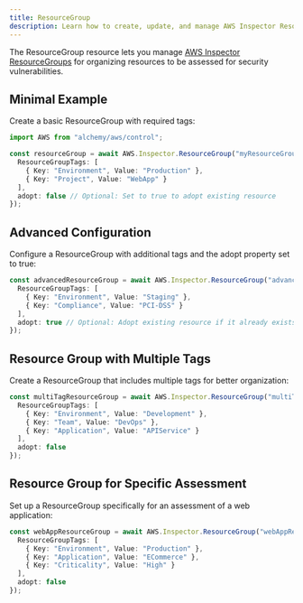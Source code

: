 ```yaml
---
title: ResourceGroup
description: Learn how to create, update, and manage AWS Inspector ResourceGroups using Alchemy Cloud Control.
---
```



The ResourceGroup resource lets you manage [AWS Inspector ResourceGroups](https://docs.aws.amazon.com/inspector/latest/userguide/) for organizing resources to be assessed for security vulnerabilities.

## Minimal Example

Create a basic ResourceGroup with required tags:

```ts
import AWS from "alchemy/aws/control";

const resourceGroup = await AWS.Inspector.ResourceGroup("myResourceGroup", {
  ResourceGroupTags: [
    { Key: "Environment", Value: "Production" },
    { Key: "Project", Value: "WebApp" }
  ],
  adopt: false // Optional: Set to true to adopt existing resource
});
```

## Advanced Configuration

Configure a ResourceGroup with additional tags and the adopt property set to true:

```ts
const advancedResourceGroup = await AWS.Inspector.ResourceGroup("advancedResourceGroup", {
  ResourceGroupTags: [
    { Key: "Environment", Value: "Staging" },
    { Key: "Compliance", Value: "PCI-DSS" }
  ],
  adopt: true // Optional: Adopt existing resource if it already exists
});
```

## Resource Group with Multiple Tags

Create a ResourceGroup that includes multiple tags for better organization:

```ts
const multiTagResourceGroup = await AWS.Inspector.ResourceGroup("multiTagResourceGroup", {
  ResourceGroupTags: [
    { Key: "Environment", Value: "Development" },
    { Key: "Team", Value: "DevOps" },
    { Key: "Application", Value: "APIService" }
  ],
  adopt: false
});
```

## Resource Group for Specific Assessment

Set up a ResourceGroup specifically for an assessment of a web application:

```ts
const webAppResourceGroup = await AWS.Inspector.ResourceGroup("webAppResourceGroup", {
  ResourceGroupTags: [
    { Key: "Environment", Value: "Production" },
    { Key: "Application", Value: "ECommerce" },
    { Key: "Criticality", Value: "High" }
  ],
  adopt: false
});
```
